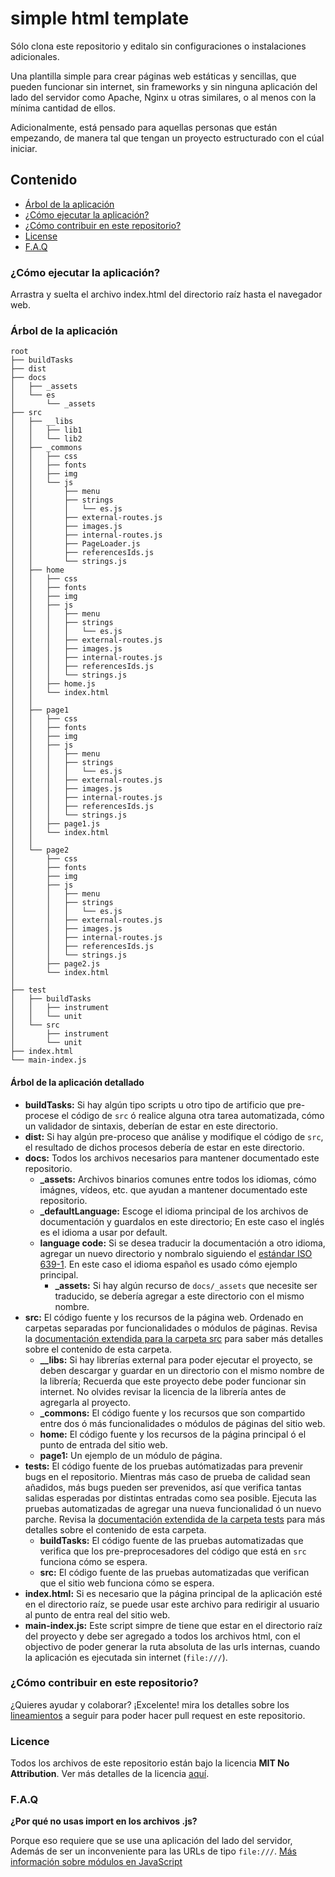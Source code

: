 # simple html template

Sólo clona este repositorio y editalo sin configuraciones o instalaciones adicionales.

Una plantilla simple para crear páginas web estáticas y sencillas, que pueden funcionar sin internet, sin frameworks y sin ninguna aplicación del lado del servidor como Apache, Nginx u otras similares, o al menos con la mínima cantidad de ellos.

Adicionalmente, está pensado para aquellas personas que están empezando, de manera tal que tengan un proyecto estructurado con el cúal iniciar.


## Contenido
- [Árbol de la aplicación](#application-tree)
- [¿Cómo ejecutar la aplicación?](#run-it)
- [¿Cómo contribuir en este repositorio?](#how-to-contribute-to-this-repository)
- [License](#license)
- [F.A.Q](#faq)

<a name="run-it"/> 

### ¿Cómo ejecutar la aplicación?

Arrastra y suelta el archivo index.html del directorio raíz hasta el navegador web.

<a name="application-tree"/> 

### Árbol de la aplicación

```
root 
├── buildTasks
├── dist
├── docs
│   ├── _assets
│   └── es
│       └── _assets
├── src
│   ├── __libs
│   │   ├── lib1
│   │   └── lib2
│   ├── _commons
│   │   ├── css
│   │   ├── fonts
│   │   ├── img
│   │   └── js
│   │       ├── menu
│   │       ├── strings
│   │       │   └── es.js 
│   │       ├── external-routes.js
│   │       ├── images.js
│   │       ├── internal-routes.js
│   │       ├── PageLoader.js
│   │       ├── referencesIds.js
│   │       └── strings.js
│   ├── home
│   │   ├── css
│   │   ├── fonts
│   │   ├── img
│   │   ├── js
│   │   │   ├── menu
│   │   │   ├── strings
│   │   │   │   └── es.js 
│   │   │   ├── external-routes.js
│   │   │   ├── images.js
│   │   │   ├── internal-routes.js
│   │   │   ├── referencesIds.js
│   │   │   └── strings.js
│   │   ├── home.js
│   │   └── index.html 
│   │
│   ├── page1
│   │   ├── css
│   │   ├── fonts
│   │   ├── img
│   │   ├── js
│   │   │   ├── menu
│   │   │   ├── strings
│   │   │   │   └── es.js 
│   │   │   ├── external-routes.js
│   │   │   ├── images.js
│   │   │   ├── internal-routes.js
│   │   │   ├── referencesIds.js
│   │   │   └── strings.js
│   │   ├── page1.js
│   │   └── index.html 
│   │
│   └── page2
│       ├── css
│       ├── fonts
│       ├── img
│       ├── js
│       │   ├── menu
│       │   ├── strings
│       │   │   └── es.js 
│       │   ├── external-routes.js
│       │   ├── images.js
│       │   ├── internal-routes.js
│       │   ├── referencesIds.js
│       │   └── strings.js
│       ├── page2.js
│       └── index.html 
│
├── test
│   ├── buildTasks
│   │   ├── instrument
│   │   └── unit
│   └── src
│       ├── instrument
│       └── unit
├── index.html
└── main-index.js
```

#### Árbol de la aplicación detallado

- **buildTasks:** Si hay algún tipo scripts u otro tipo de artificio que pre-procese el código de `src` ó realice alguna otra tarea automatizada, cómo un validador de sintaxis, deberían de estar en este directorio.
- **dist:** Si hay algún pre-proceso que análise y modifique el código de `src`, el resultado de dichos procesos debería de estar en este directorio.
- **docs:** Todos los archivos necesarios para mantener documentado este repositorio.
   - **_assets:** Archivos binarios comunes entre todos los idiomas, cómo imágnes, vídeos, etc. que ayudan a mantener documentado este repositorio.
   - **_defaultLanguage:** Escoge el idioma principal de los archivos de documentación y guardalos en este directorio; En este caso el inglés es el idioma a usar por default.
   - **language code:** Si se desea traducir la documentación a otro idioma, agregar un nuevo directorio y nombralo siguiendo el [estándar ISO 639-1](https://es.wikipedia.org/wiki/ISO_639-1). En este caso el idioma español es usado cómo ejemplo principal.
     - **_assets:** Si hay algún recurso de `docs/_assets` que necesite ser traducido, se debería agregar a este directorio con el mismo nombre.
- **src:** El código fuente y los recursos de la página web. Ordenado en carpetas separadas por funcionalidades o módulos de páginas. Revisa la [documentación extendida para la carpeta src](extended-src.md) para saber más detalles sobre el contenido de esta carpeta.
   - **__libs:** Si hay librerías external para poder ejecutar el proyecto, se deben descargar y guardar en un directorio con el mismo nombre de la librería; Recuerda que este proyecto debe poder funcionar sin internet. No olvides revisar la licencia de la librería antes de agregarla al proyecto.
   - **_commons:** El código fuente y los recursos que son compartido entre dos ó más funcionalidades o módulos de páginas del sitio web.
   - **home:** El código fuente y los recursos de la página principal ó el punto de entrada del sitio web.
   - **page1:** Un ejemplo de un módulo de página.
- **tests:** El código fuente de los pruebas autómatizadas para prevenir bugs en el repositorio. Mientras más caso de prueba de calidad sean añadidos, más bugs pueden ser prevenidos, así que verifica tantas salidas esperadas por distintas entradas como sea posible. Ejecuta las pruebas automatizadas de agregar una nueva funcionalidad ó un nuevo parche. Revisa la [documentación extendida de la carpeta tests](extended-tests.md) para más detalles sobre el contenido de esta carpeta.
   - **buildTasks:** El código fuente de las pruebas automatizadas que verifica que los pre-preprocesadores del código que está en `src` funciona cómo se espera.
   - **src:** El código fuente de las pruebas automatizadas que verifican que el sitio web funciona cómo se espera.
- **index.html:** Si es necesario que la página principal de la aplicación esté en el directorio raíz, se puede usar este archivo para redirigir al usuario al punto de entra real del sitio web.
- **main-index.js:** Este script simpre de tiene que estar en el directorio raíz del proyecto y debe ser agregado a todos los archivos html, con el objectivo de poder generar la ruta absoluta de las urls internas, cuando la aplicación es ejecutada sin internet (`file:///`).

<a name="how-to-contribute-to-this-repository"/>

### ¿Cómo contribuir en este repositorio?

¿Quieres ayudar y colaborar? ¡Excelente! mira los detalles sobre los [lineamientos](CONTRIBUTING.md) a seguir para poder hacer pull request en este repositorio.

<a name="license"/>

### Licence
Todos los archivos de este repositorio están bajo la licencia **MIT No Attribution**. Ver más detalles de la licencia [aquí](../../LICENSE).

<a name="faq"/>

### F.A.Q

**¿Por qué no usas import en los archivos .js?**

Porque eso requiere que se use una aplicación del lado del servidor, Además de ser un inconveniente para las URLs de tipo `file:///`. [Más información sobre módulos en JavaScript](https://developer.mozilla.org/es/docs/Web/JavaScript/Guide/Modules#otras_diferencias_entre_m%C3%B3dulos_y_scripts_est%C3%A1ndar) 
